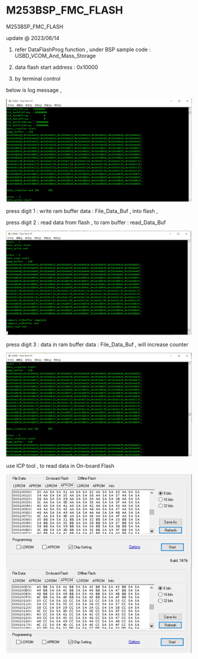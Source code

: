 # M253BSP_FMC_FLASH
 M253BSP_FMC_FLASH

update @ 2023/06/14

1. refer DataFlashProg function , under BSP sample code : USBD_VCOM_And_Mass_Storage

2. data flash start address : 0x10000

3. by terminal control

below is log message , 

![image](https://github.com/released/M253BSP_FMC_FLASH/blob/main/log.jpg)	

press digit 1 : write ram buffer data : File_Data_Buf , into flash , 

press digit 2 : read data from flash , to ram buffer : read_Data_Buf

![image](https://github.com/released/M253BSP_FMC_FLASH/blob/main/log_digit_1_2.jpg)	

press digit 3 : data in ram buffer data : File_Data_Buf , will increase counter

![image](https://github.com/released/M253BSP_FMC_FLASH/blob/main/log_digit_3.jpg)	

use ICP tool , to read data in On-board Flash 

![image](https://github.com/released/M253BSP_FMC_FLASH/blob/main/ICP_read_flash.jpg)	

